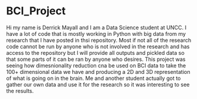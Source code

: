 # BCI_Project
Hi my name is Derrick Mayall and I am a Data Science student at UNCC. I have a lot of code that is mostly working in Python with big data from my research that I have posted in thsi repository. Most if not all of the research code cannot be run by anyone who is not involved in the research and has access to the repository but I will provide all outputs and pickled data so that some parts of it can be ran by anyone who desires. This project was seeing how dimesnionality reduction cna be used on BCI data to take the 100+ dimensional data we have and producing a 2D and 3D representation of what is going on in the brain. Me and another student actually got to gather our own data and use it for the research so it was interesting to see the results.  
